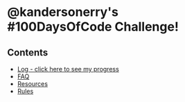 # @kandersonerry's #100DaysOfCode Challenge!

## Contents

* [Log - click here to see my progress](log.md)
* [FAQ](FAQ.md)
* [Resources](resources.md)
* [Rules](rules.md)

